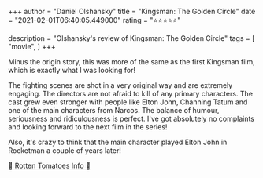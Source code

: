 +++
author = "Daniel Olshansky"
title = "Kingsman: The Golden Circle"
date = "2021-02-01T06:40:05.449000"
rating = "⭐⭐⭐⭐⭐"

description = "Olshansky's review of Kingsman: The Golden Circle"
tags = [
    "movie",
]
+++


Minus the origin story, this was more of the same as the first Kingsman film, which is exactly what I was looking for!

The fighting scenes are shot in a very original way and are extremely engaging. The directors are not afraid to kill of any primary characters. The cast grew even stronger with people like Elton John, Channing Tatum and one of the main characters from Narcos. The balance of humour, seriousness and ridiculousness is perfect. I've got absolutely no complaints and looking forward to the next film in the series!

Also, it's crazy to think that the main character played Elton John in Rocketman a couple of years later!

[🍅 Rotten Tomatoes Info 🍅](https://www.rottentomatoes.com//m/kingsman_the_golden_circle)